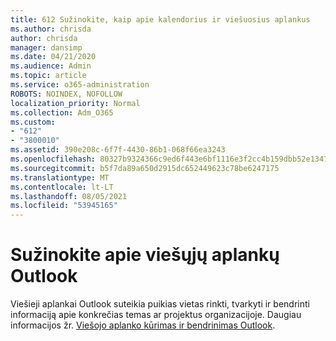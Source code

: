 ```yaml
---
title: 612 Sužinokite, kaip apie kalendorius ir viešuosius aplankus
ms.author: chrisda
author: chrisda
manager: dansimp
ms.date: 04/21/2020
ms.audience: Admin
ms.topic: article
ms.service: o365-administration
ROBOTS: NOINDEX, NOFOLLOW
localization_priority: Normal
ms.collection: Adm_O365
ms.custom:
- "612"
- "3800010"
ms.assetid: 390e208c-6f7f-4430-86b1-068f66ea3243
ms.openlocfilehash: 80327b9324366c9ed6f443e6bf1116e3f2cc4b159dbb52e1347073e82273b93c
ms.sourcegitcommit: b5f7da89a650d2915dc652449623c78be6247175
ms.translationtype: MT
ms.contentlocale: lt-LT
ms.lasthandoff: 08/05/2021
ms.locfileid: "53945165"
---
```

# <a name="learn-about-using-public-folders-in-outlook"></a>Sužinokite apie viešųjų aplankų Outlook

Viešieji aplankai Outlook suteikia puikias vietas rinkti, tvarkyti ir bendrinti informaciją apie konkrečias temas ar projektus organizacijoje. Daugiau informacijos žr. [Viešojo aplanko kūrimas ir bendrinimas Outlook](https://support.office.com/article/a2835011-d524-4a5c-a207-05c159bb2a97).
